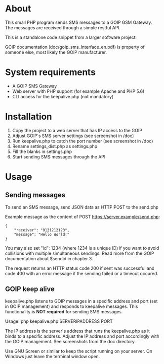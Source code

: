 # About

This small PHP program sends SMS messages to a GOIP GSM Gateway. The messages 
are received through a simple restful API.

This is a standalone code snippet from a larger software project.

GOIP documentation (doc/goip_sms_Interface_en.pdf) is property of someone else,
most likely the GOIP manufacturer.

# System requirements
- A GOIP SMS Gateway
- Web server with PHP support (for example Apache and PHP 5.6)
- CLI access for the keepalive.php (not mandatory)

# Installation

1. Copy the project to a web server that has IP access to the GOIP
2. Adjust GOIP's SMS server settings (see screenshot in /doc)
3. Run keepalive.php to catch the port number (see screenshot in /doc)
4. Rename settings_dist.php as settings.php
5. Fill the blanks in settings.php
6. Start sending SMS messages through the API

# Usage

## Sending messages

To send an SMS message, send JSON data as HTTP POST to the send.php

Example message as the content of POST https://server.example/send.php:
```
{
    "receiver": "0121212123",
    "message": "Hello World!"
}
```

You may also set "id": 1234 (where 1234 is a unique ID) if you want to avoid 
collisions with multiple simultaneous sendings. Read more from the GOIP 
documentation about $sendid in chapter 3.

The request returns an HTTP status code 200 if sent was successful and code 400 
with an error message if the sending failed or a timeout occured.

## GOIP keep alive

keepalive.php listens to GOIP messages in a specific address and port (set in 
GOIP management) and responds to keepalive messages. This functionality is 
**NOT required** for sending SMS messages.

Usage: php keepalive.php SERVERIPADDRESS PORT

The IP address is the server's address that runs the keepalive.php as it binds 
to a specific address. Adjust the IP address and port accordingly with the
GOIP management. See screenshots from the doc directory. 

Use GNU Screen or similar to keep the script running on your server. On 
Windows just leave the terminal window open.
